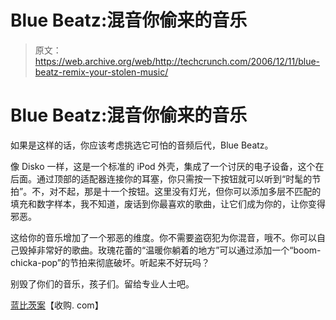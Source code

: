 # Blue Beatz:混音你偷来的音乐

> 原文：<https://web.archive.org/web/http://techcrunch.com/2006/12/11/blue-beatz-remix-your-stolen-music/>

# Blue Beatz:混音你偷来的音乐

如果是这样的话，你应该考虑挑选它可怕的音频后代，Blue Beatz。

像 Disko 一样，这是一个标准的 iPod 外壳，集成了一个讨厌的电子设备，这个在后面。通过顶部的适配器连接你的耳塞，你只需按一下按钮就可以听到“时髦的节拍”。不，对不起，那是十一个按钮。这里没有灯光，但你可以添加多层不匹配的填充和数字样本，我不知道，废话到你最喜欢的歌曲，让它们成为你的，让你变得邪恶。

这给你的音乐增加了一个邪恶的维度。你不需要盗窃犯为你混音，哦不。你可以自己毁掉非常好的歌曲。玫瑰花蕾的“温暖你躺着的地方”可以通过添加一个“boom-chicka-pop”的节拍来彻底破坏。听起来不好玩吗？

别毁了你们的音乐，孩子们。留给专业人士吧。

[蓝比茨案](https://web.archive.org/web/20130627202558/http://www.buy.com/prod/blue-beatz-case-for-ipod/q/loc/20269/203118267.html?dcaid=17379)【收购. com】